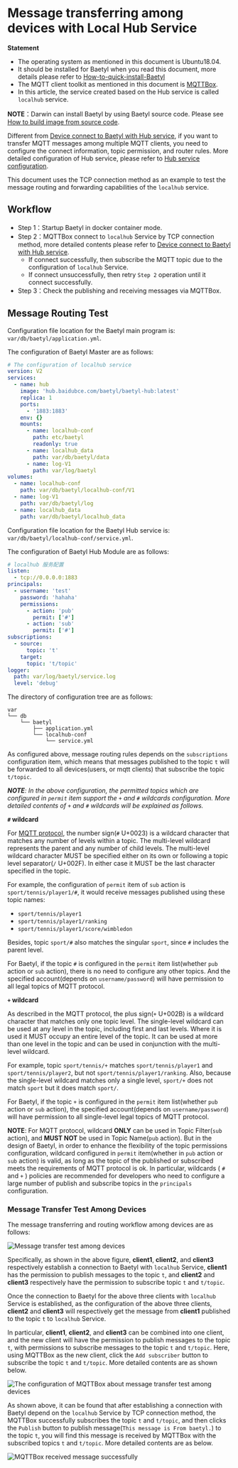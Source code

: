 # Message transferring among devices with Local Hub Service

**Statement**

- The operating system as mentioned in this document is Ubuntu18.04.
- It should be installed for Baetyl when you read this document, more details please refer to [How-to-quick-install-Baetyl](../install/Quick-Install.md)
- The MQTT client toolkit as mentioned in this document is [MQTTBox](../Resources.html#mqttbox-download).
- In this article, the service created based on the Hub service is called `localhub` service.

**NOTE**：Darwin can install Baetyl by using Baetyl source code. Please see [How to build image from source code](../install/Build-from-Source.md).

Different from [Device connect to Baetyl with Hub service](./Device-connect-to-hub-module.md), if you want to transfer MQTT messages among multiple MQTT clients, you need to configure the connect information, topic permission, and router rules. More detailed configuration of Hub service, please refer to [Hub service configuration](./Config-interpretation.html#local-hub-configuration).

This document uses the TCP connection method as an example to test the message routing and forwarding capabilities of the `localhub` service.

## Workflow

- Step 1：Startup Baetyl in docker container mode.
- Step 2：MQTTBox connect to `localhub` Service by TCP connection method, more detailed contents please refer to [Device connect to Baetyl with Hub service](./Device-connect-to-hub-module.md).
  - If connect successfully, then subscribe the MQTT topic due to the configuration of `localhub` Service.
  - If connect unsuccessfully, then retry `Step 2` operation until it connect successfully.
- Step 3：Check the publishing and receiving messages via MQTTBox.

## Message Routing Test

Configuration file location for the Baetyl main program is: `var/db/baetyl/application.yml`.

The configuration of Baetyl Master are as follows:

```yaml
# The configuration of localhub service
version: V2
services:
  - name: hub
    image: 'hub.baidubce.com/baetyl/baetyl-hub:latest'
    replica: 1
    ports:
      - '1883:1883'
    env: {}
    mounts:
      - name: localhub-conf
        path: etc/baetyl
        readonly: true
      - name: localhub_data
        path: var/db/baetyl/data
      - name: log-V1
        path: var/log/baetyl
volumes:
  - name: localhub-conf
    path: var/db/baetyl/localhub-conf/V1
  - name: log-V1
    path: var/db/baetyl/log
  - name: localhub_data
    path: var/db/baetyl/localhub_data
```

Configuration file location for the Baetyl Hub service is: `var/db/baetyl/localhub-conf/service.yml`.

The configuration of Baetyl Hub Module are as follows:

```yaml
# localhub 服务配置
listen:
  - tcp://0.0.0.0:1883
principals:
  - username: 'test'
    password: 'hahaha'
    permissions:
      - action: 'pub'
        permit: ['#']
      - action: 'sub'
        permit: ['#']
subscriptions:
  - source:
      topic: 't'
    target:
      topic: 't/topic'
logger:
  path: var/log/baetyl/service.log
  level: 'debug'
```

The directory of configuration tree are as follows:

```shell
var
└── db
    └── baetyl
        ├── application.yml
        └── localhub-conf
            └── service.yml
```

As configured above, message routing rules depends on the `subscriptions` configuration item, which means that messages published to the topic `t` will be forwarded to all devices(users, or mqtt clients) that subscribe the topic `t/topic`.

_**NOTE**: In the above configuration, the permitted topics which are configured in `permit` item support the `+` and `#` wildcards configuration. More detailed contents of `+` and `#` wildcards will be explained as follows._

**`#` wildcard**

For [MQTT protocol](http://docs.oasis-open.org/mqtt/mqtt/v3.1.1/os/mqtt-v3.1.1-os.html), the number sign(`#` U+0023) is a wildcard character that matches any number of levels within a topic. The multi-level wildcard represents the parent and any number of child levels. The multi-level wildcard character MUST be specified either on its own or following a topic level separator(`/` U+002F). In either case it MUST be the last character specified in the topic.

For example, the configuration of `permit` item of `sub` action is `sport/tennis/player1/#`, it would receive messages published using these topic names:

- `sport/tennis/player1`
- `sport/tennis/player1/ranking`
- `sport/tennis/player1/score/wimbledon`

Besides, topic `sport/#` also matches the singular `sport`, since `#` includes the parent level.

For Baetyl, if the topic `#` is configured in the `permit` item list(whether `pub` action or `sub` action), there is no need to configure any other topics. And the specified account(depends on `username/password`) will have permission to all legal topics of MQTT protocol.

**`+` wildcard**

As described in the MQTT protocol, the plus sign(`+` U+002B) is a wildcard character that matches only one topic level. The single-level wildcard can be used at any level in the topic, including first and last levels. Where it is used it MUST occupy an entire level of the topic. It can be used at more than one level in the topic and can be used in conjunction with the multi-level wildcard.

For example, topic `sport/tennis/+` matches `sport/tennis/player1` and `sport/tennis/player2`, but not `sport/tennis/player1/ranking`. Also, because the single-level wildcard matches only a single level, `sport/+` does not match `sport` but it does match `sport/`.

For Baetyl, if the topic `+` is configured in the `permit` item list(whether `pub` action or `sub` action), the specified account(depends on `username/password`) will have permission to all single-level legal topics of MQTT protocol.

**NOTE**: For MQTT protocol, wildcard **ONLY** can be used in Topic Filter(`sub` action), and **MUST NOT** be used in Topic Name(`pub` action). But in the design of Baetyl, in order to enhance the flexibility of the topic permissions configuration, wildcard configured in `permit` item(whether in `pub` action or `sub` action) is valid, as long as the topic of the published or subscribed meets the requirements of MQTT protocol is ok. In particular, wildcards ( `#` and `+` ) policies are recommended for developers who need to configure a large number of publish and subscribe topics in the `principals` configuration.

### Message Transfer Test Among Devices

The message transferring and routing workflow among devices are as follows:

![Message transfer test among devices](../images/guides/trans/trans-flow.png)

Specifically, as shown in the above figure, **client1**, **client2**, and **client3** respectively establish a connection to Baetyl with `localhub` Service, **client1** has the permission to publish messages to the topic `t`, and **client2** and **client3** respectively have the permission to subscribe topic `t` and `t/topic`.

Once the connection to Baetyl for the above three clients with `localhub` Service is established, as the configuration of the above three clients, **client2** and **client3** will respectively get the message from **client1** published to the topic `t` to `localhub` Service.

In particular, **client1**, **client2**, and **client3** can be combined into one client, and the new client will have the permission to publish messages to the topic `t`, with permissions to subscribe messages to the topic `t` and `t/topic`. Here, using MQTTBox as the new client, click the `Add subscriber` button to subscribe the topic `t` and `t/topic`. More detailed contents are as shown below.

![The configuration of MQTTBox about message transfer test among devices](../images/guides/trans/mqttbox-tcp-trans-sub-config.png)

As shown above, it can be found that after establishing a connection with Baetyl depend on the `localhub` Service by TCP connection method, the MQTTBox successfully subscribes the topic `t` and `t/topic`, and then clicks the `Publish` button to publish message(`This message is From baetyl.`) to the topic `t`, you will find this message is received by MQTTBox with the subscribed topics `t` and `t/topic`. More detailed contents are as below.

![MQTTBox received message successfully](../images/guides/trans/mqttbox-tcp-trans-message-success.png)
